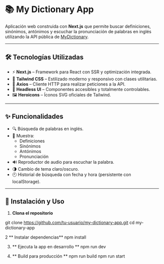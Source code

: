 # 📚 My Dictionary App

Aplicación web construida con **Next.js** que permite buscar definiciones, sinónimos, antónimos y escuchar la pronunciación de palabras en inglés utilizando la API pública de [MyDictionary](https://dictionaryapi.dev/).

---

## 🛠️ Tecnologías Utilizadas

- ⚡ **Next.js** – Framework para React con SSR y optimización integrada.
- 🎨 **Tailwind CSS** – Estilizado moderno y responsivo con clases utilitarias.
- 🔗 **Axios** – Cliente HTTP para realizar peticiones a la API.
- 🧠 **Headless UI** – Componentes accesibles y totalmente controlables.
- 🖼️ **Heroicons** – Íconos SVG oficiales de Tailwind.

---

## ✨ Funcionalidades

- 🔍 Búsqueda de palabras en inglés.
- 🧠 Muestra:
  - Definiciones
  - Sinónimos
  - Antónimos
  - Pronunciación
- 🔊 Reproductor de audio para escuchar la palabra.
- 🌗 Cambio de tema claro/oscuro.
- 🕘 Historial de búsqueda con fecha y hora (persistente con localStorage).


---

## 🚀 Instalación y Uso

1. **Clona el repositorio**

git clone https://github.com/tu-usuario/my-dictionary-app.git
cd my-dictionary-app

2 ** Instalar dependencias** 
npm install

3. ** Ejecuta la app en desarrollo **
npm run dev

4. ** Build para producción **
npm run build
npm run start


